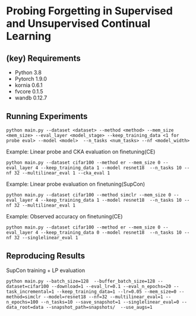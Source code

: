 # Probing Forgetting in Supervised and Unsupervised Continual Learning


## (key) Requirements 
- Python 3.8
- Pytorch 1.9.0
- kornia 0.6.1
- fvcore 0.1.5
- wandb 0.12.7

## Running Experiments

```
python main.py --dataset <dataset> --method <method> --mem_size <mem_size> --eval_layer <model_stage> --keep_training_data <1 for probe eval> --model <model>  --n_tasks <num_tasks> --nf <model_width>
```

Example: Linear probe and CKA evaluation on finetuning(CE)

```
python main.py --dataset cifar100 --method er --mem_size 0 --eval_layer 4 --keep_training_data 1 --model resnet18  --n_tasks 10 --nf 32 --multilinear_eval 1 --cka_eval 1
```
Example: Linear probe evaluation on finetuning(SupCon)

```
python main.py --dataset cifar100 --method simclr --mem_size 0 --eval_layer 4 --keep_training_data 1 --model resnet18  --n_tasks 10 --nf 32 --multilinear_eval 1
```

Example: Observed accuracy on finetuning(CE)

```
python main.py --dataset cifar100 --method er --mem_size 0 --eval_layer 4 --keep_training_data 0 --model resnet18  --n_tasks 10 --nf 32 --singlelinear_eval 1
```


## Reproducing Results

SupCon training + LP evaluation

```
python main.py --batch_size=128  --buffer_batch_size=128 --dataset=cifar100 --download=1 --eval_lr=0.1 --eval_n_epochs=20 --task_incremental=1 --keep_training_data=1 --lr=0.05 --mem_size=0 --method=simclr --model=resnet18 --nf=32 --multilinear_eval=1 --n_epochs=100 --n_tasks=10 --save_snapshot=1 --singlelinear_eval=0 --data_root=data --snapshot_path=snapshots/  --use_augs=1
```
